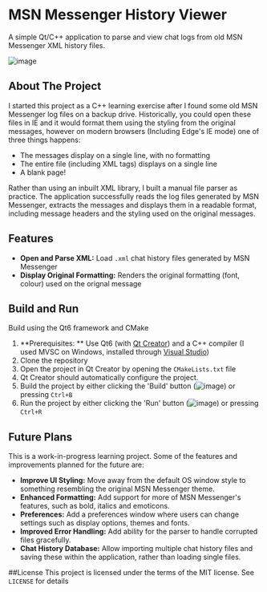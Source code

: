 # MSN Messenger History Viewer

A simple Qt/C++ application to parse and view chat logs from old MSN Messenger XML history files.

![image](https://github.com/user-attachments/assets/f69eac5f-1edc-43eb-9bff-b5c63df4e8b8)

## About The Project

I started this project as a C++ learning exercise after I found some old MSN Messenger log files on a backup drive. Historically, you could open these files in IE and it would format them using the styling from the original messages, however on modern browsers (Including Edge's IE mode) one of three things happens:
- The messages display on a single line, with no formatting
- The entire file (including XML tags) displays on a single line
- A blank page!

Rather than using an inbuilt XML library, I built a manual file parser as practice. The application successfully reads the log files generated by MSN Messenger, extracts the messages and displays them in a readable format, including message headers and the styling used on the original messages.

## Features

- **Open and Parse XML:** Load `.xml` chat history files generated by MSN Messenger
- **Display Original Formatting:** Renders the original formatting (font, colour) used on the orignal message

## Build and Run
Build using the Qt6 framework and CMake

1. **Prerequisites: ** Use Qt6 (with [Qt Creator](https://www.qt.io/product/development-tools)) and a C++ compiler (I used MVSC on Windows, installed through [Visual Studio](https://visualstudio.microsoft.com/downloads/))
2. Clone the repository
3. Open the project in Qt Creator by opening the `CMakeLists.txt` file
4. Qt Creator should automatically configure the project.
5. Build the project by either clicking the 'Build' button (![image](https://github.com/user-attachments/assets/2625d171-ff9c-46df-af98-b18848055856)) or pressing `Ctrl+B`
6. Run the project by either clicking the 'Run' button (![image](https://github.com/user-attachments/assets/1016fe8c-f5c4-43fb-96d7-9183c37824fb))  or pressing `Ctrl+R`

## Future Plans

This is a work-in-progress learning project. Some of the features and improvements planned for the future are:
- **Improve UI Styling:** Move away from the default OS window style to something resembling the original MSN Messenger theme.
- **Enhanced Formatting:** Add support for more of MSN Messenger's features, such as bold, italics and emoticons.
- **Preferences:** Add a preferences window where users can change settings such as display options, themes and fonts.
- **Improved Error Handling:** Add ability for the parser to handle corrupted files gracefully.
- **Chat History Database:** Allow importing multiple chat history files and saving these within the application, rather than loading single files.

##License
This project is licensed under the terms of the MIT license. See `LICENSE` for details
